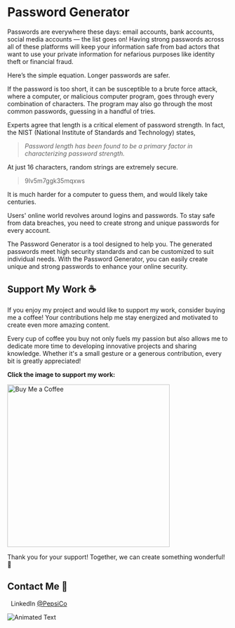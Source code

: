# Password Generator

Passwords are everywhere these days: email accounts, bank accounts, social media accounts&nbsp;&mdash; the list goes on! Having strong passwords across all of these platforms will keep your information safe from bad actors that want to use your private information for nefarious purposes like identity theft or financial fraud.

Here’s the simple equation. Longer passwords are safer.

If the password is too short, it can be susceptible to a brute force attack, where a computer, or malicious computer program, goes through every combination of characters. The program may also go through the most common passwords, guessing in a handful of tries.

Experts agree that length is a critical element of password strength. In fact, the NIST (National Institute of Standards and Technology) states,

> _Password length has been found to be a primary factor in characterizing password strength._

At just 16 characters, random strings are extremely secure.

> 9lv5m7ggk35mqxws

It is much harder for a computer to guess them, and would likely take centuries.

Users' online world revolves around logins and passwords. To stay safe from data breaches, you need to create strong and unique passwords for every account.

The Password Generator is a tool designed to help you. The generated passwords meet high security standards and can be customized to suit individual needs. With the Password Generator, you can easily create unique and strong passwords to enhance your online security.

## Support My Work ☕

If you enjoy my project and would like to support my work, consider buying me a coffee! Your contributions help me stay energized and motivated to create even more amazing content.

Every cup of coffee you buy not only fuels my passion but also allows me to dedicate more time to developing innovative projects and sharing knowledge. Whether it's a small gesture or a generous contribution, every bit is greatly appreciated!

**Click the image to support my work:**

<a href="https://buymeacoffee.com/cocacola">
    <img src="https://ucbcd975be5592f4047c73e2240d.previews.dropboxusercontent.com/p/thumb/ACtDcayZNHofPm-yeJBwwiol4Ybx3luMovpiHBHzmAul31IZrzHCqcT4hbJFkhQfRuZL8uzPEZWocj05_4-mmf8VpAW_glsNzKhbbUUxv-rYoQpr7Bx3yNYCbZzSMM-lKFFNf8C1OcrPMrhzH5VCGs-Y3IKjBVG7PR9gSo9GlCOHUDvlYNCBwT8uWN6uQ2qO1Jfo4Uep6O7aGeZrvOBWfrqRoTQXvJVR1RcpNMM5i5vI0HMT7y9bXNtDyn5myh7CJpFdI-4S4zCim_9Cn2ELRuL6B-g0OMFd7l9uIXThetoMztdP9PJ8Jtq5epNoO0CeHr_3CtxCBNpLy-8Mrv5OEmluNT9JyKlgHJ9GRwEV3ZAohQ/p.png" width="370" height="auto" alt="Buy Me a Coffee"/>
</a>

Thank you for your support! Together, we can create something wonderful! 💖

<a name="contact-me"></a>

## Contact Me 💬

&nbsp;&nbsp;LinkedIn [@PepsiCo](https://www.linkedin.com/in/PepsiCo/)

![Animated Text](https://readme-typing-svg.demolab.com/?lines=Web+Developer;Internet+Sommelier;Passionate+Athlete;Caring+Environmentalist;Human)
